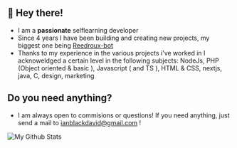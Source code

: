 ## 👋 Hey there!

- I am a **passionate** selflearning developer
- Since 4 years I have been building and creating new projects, my biggest one being [Reedroux-bot](https://reedrouxmusic.vercel.app/)
- Thanks to my experience in the various projects i've worked in I acknoweldged a certain level in the following subjects: NodeJs, PHP (Object oriented & basic ), Javascript ( and TS ), HTML & CSS, nextjs, java, C, design, marketing

## Do you need anything?
- I am always open to commisions or questions! If you need anything, just send a mail to ianblackdavid@gmail.com !

<img alt="My Github Stats" src="https://github-readme-stats.vercel.app/api?username=twodawggg&show_icons=true&hide_border=true&theme=tokyonight&count_private=true&hide=stars" />


